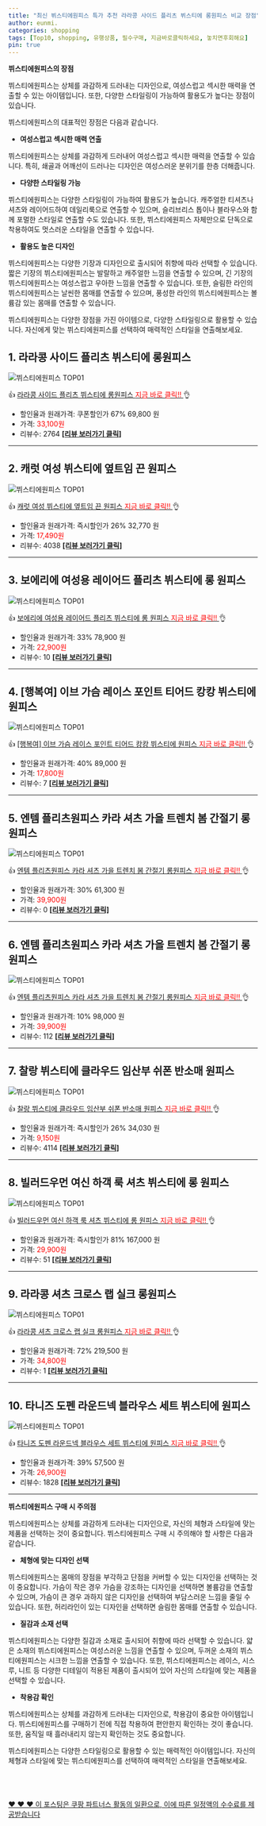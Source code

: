 ```yaml
---
title: "최신 뷔스티에원피스 특가 추천 라라콩 사이드 플리츠 뷔스티에 롱원피스 비교 장점"
author: eunmi.
categories: shopping
tags: [Top10, shopping, 유행상품, 필수구매, 지금바로클릭하세요, 놓치면후회해요]
pin: true
---
```

**뷔스티에원피스의 장점**

뷔스티에원피스는 상체를 과감하게 드러내는 디자인으로, 여성스럽고 섹시한 매력을 연출할 수 있는 아이템입니다. 또한, 다양한 스타일링이 가능하여 활용도가 높다는 장점이 있습니다.

뷔스티에원피스의 대표적인 장점은 다음과 같습니다.

* **여성스럽고 섹시한 매력 연출**

뷔스티에원피스는 상체를 과감하게 드러내어 여성스럽고 섹시한 매력을 연출할 수 있습니다. 특히, 쇄골과 어깨선이 드러나는 디자인은 여성스러운 분위기를 한층 더해줍니다.

* **다양한 스타일링 가능**

뷔스티에원피스는 다양한 스타일링이 가능하여 활용도가 높습니다. 캐주얼한 티셔츠나 셔츠와 레이어드하여 데일리룩으로 연출할 수 있으며, 슬리브리스 톱이나 블라우스와 함께 포멀한 스타일로 연출할 수도 있습니다. 또한, 뷔스티에원피스 자체만으로 단독으로 착용하여도 멋스러운 스타일을 연출할 수 있습니다.

* **활용도 높은 디자인**

뷔스티에원피스는 다양한 기장과 디자인으로 출시되어 취향에 따라 선택할 수 있습니다. 짧은 기장의 뷔스티에원피스는 발랄하고 캐주얼한 느낌을 연출할 수 있으며, 긴 기장의 뷔스티에원피스는 여성스럽고 우아한 느낌을 연출할 수 있습니다. 또한, 슬림한 라인의 뷔스티에원피스는 날씬한 몸매를 연출할 수 있으며, 풍성한 라인의 뷔스티에원피스는 볼륨감 있는 몸매를 연출할 수 있습니다.

뷔스티에원피스는 다양한 장점을 가진 아이템으로, 다양한 스타일링으로 활용할 수 있습니다. 자신에게 맞는 뷔스티에원피스를 선택하여 매력적인 스타일을 연출해보세요.

   

## 1. 라라콩 사이드 플리츠 뷔스티에 롱원피스

![뷔스티에원피스 TOP01](https://thumbnail10.coupangcdn.com/thumbnails/remote/230x230ex/image/vendor_inventory/43e9/5532977a960cacfbe15f194c02d441ff9062d001b916ca7a8d72aa571568.jpg)


👍 [라라콩 사이드 플리츠 뷔스티에 롱원피스 <font color=red> 지금 바로 클릭!! </font> ](https://link.coupang.com/re/AFFSDP?lptag=AF3617701&subid=GithubCoopas&pageKey=7614556104&traceid=V0-153&itemId=20174507878&vendorItemId=87286982484) 👌 


- 할인율과 원래가격: 쿠폰할인가 67%  69,800   원
- 가격: <span style='color:red'>33,100원</span>
- 리뷰수: 2764  [**[리뷰 보러가기 클릭]**](https://link.coupang.com/re/AFFSDP?lptag=AF3617701&subid=GithubCoopas&pageKey=7614556104&traceid=V0-153&itemId=20174507878&vendorItemId=87286982484)

---


   

## 2. 캐럿 여성 뷔스티에 옆트임 끈 원피스

![뷔스티에원피스 TOP01](https://thumbnail8.coupangcdn.com/thumbnails/remote/230x230ex/image/retail/images/553674047352908-68d48670-da39-4165-ad2f-6ee08517c831.jpg)


👍 [캐럿 여성 뷔스티에 옆트임 끈 원피스 <font color=red> 지금 바로 클릭!! </font> ](https://link.coupang.com/re/AFFSDP?lptag=AF3617701&subid=GithubCoopas&pageKey=4699388261&traceid=V0-153&itemId=5916240254&vendorItemId=73214284906) 👌 


- 할인율과 원래가격: 즉시할인가 26%  32,770   원
- 가격: <span style='color:red'>17,490원</span>
- 리뷰수: 4038  [**[리뷰 보러가기 클릭]**](https://link.coupang.com/re/AFFSDP?lptag=AF3617701&subid=GithubCoopas&pageKey=4699388261&traceid=V0-153&itemId=5916240254&vendorItemId=73214284906)

---


   

## 3. 보에리에 여성용 레이어드 플리츠 뷔스티에 롱 원피스

![뷔스티에원피스 TOP01](https://thumbnail10.coupangcdn.com/thumbnails/remote/230x230ex/image/retail/images/2023/08/24/12/2/5b54b361-f078-4e9d-a352-83d7587e825c.jpg)


👍 [보에리에 여성용 레이어드 플리츠 뷔스티에 롱 원피스 <font color=red> 지금 바로 클릭!! </font> ](https://link.coupang.com/re/AFFSDP?lptag=AF3617701&subid=GithubCoopas&pageKey=7551042114&traceid=V0-153&itemId=19872083451&vendorItemId=86972780772) 👌 


- 할인율과 원래가격: 33%  78,900   원
- 가격: <span style='color:red'>22,900원</span>
- 리뷰수: 10  [**[리뷰 보러가기 클릭]**](https://link.coupang.com/re/AFFSDP?lptag=AF3617701&subid=GithubCoopas&pageKey=7551042114&traceid=V0-153&itemId=19872083451&vendorItemId=86972780772)

---


   

## 4. [행복여] 이브 가슴 레이스 포인트 티어드 캉캉 뷔스티에 원피스

![뷔스티에원피스 TOP01](https://thumbnail6.coupangcdn.com/thumbnails/remote/230x230ex/image/vendor_inventory/da42/e5dcf0a27212219acfeec40f6fb3d39cb7069446591ea3ea80d0d8e53fd5.jpg)


👍 [[행복여] 이브 가슴 레이스 포인트 티어드 캉캉 뷔스티에 원피스 <font color=red> 지금 바로 클릭!! </font> ](https://link.coupang.com/re/AFFSDP?lptag=AF3617701&subid=GithubCoopas&pageKey=7554035593&traceid=V0-153&itemId=19886307014&vendorItemId=86988439095) 👌 


- 할인율과 원래가격: 40%  89,000   원
- 가격: <span style='color:red'>17,800원</span>
- 리뷰수: 7  [**[리뷰 보러가기 클릭]**](https://link.coupang.com/re/AFFSDP?lptag=AF3617701&subid=GithubCoopas&pageKey=7554035593&traceid=V0-153&itemId=19886307014&vendorItemId=86988439095)

---


   

## 5. 엔템 플리츠원피스 카라 셔츠 가을 트렌치 봄 간절기 롱원피스

![뷔스티에원피스 TOP01](https://thumbnail9.coupangcdn.com/thumbnails/remote/230x230ex/image/vendor_inventory/3ae4/1d7a3bddc1d94dcfe7fc943177f26be04d1358a162dc8bf3083f553435a7.jpg)


👍 [엔템 플리츠원피스 카라 셔츠 가을 트렌치 봄 간절기 롱원피스 <font color=red> 지금 바로 클릭!! </font> ](https://link.coupang.com/re/AFFSDP?lptag=AF3617701&subid=GithubCoopas&pageKey=7672524459&traceid=V0-153&itemId=20471361959&vendorItemId=87550724318) 👌 


- 할인율과 원래가격: 30%  61,300   원
- 가격: <span style='color:red'>39,900원</span>
- 리뷰수: 0  [**[리뷰 보러가기 클릭]**](https://link.coupang.com/re/AFFSDP?lptag=AF3617701&subid=GithubCoopas&pageKey=7672524459&traceid=V0-153&itemId=20471361959&vendorItemId=87550724318)

---


   

## 6. 엔템 플리츠원피스 카라 셔츠 가을 트렌치 봄 간절기 롱원피스

![뷔스티에원피스 TOP01](https://thumbnail9.coupangcdn.com/thumbnails/remote/230x230ex/image/vendor_inventory/b853/beabd82912f10b56c19c08c4f582c8cc1b68e7c8f2b0be0826fa30401333.jpg)


👍 [엔템 플리츠원피스 카라 셔츠 가을 트렌치 봄 간절기 롱원피스 <font color=red> 지금 바로 클릭!! </font> ](https://link.coupang.com/re/AFFSDP?lptag=AF3617701&subid=GithubCoopas&pageKey=7672524459&traceid=V0-153&itemId=20471361951&vendorItemId=87550724293) 👌 


- 할인율과 원래가격: 10%  98,000   원
- 가격: <span style='color:red'>39,900원</span>
- 리뷰수: 112  [**[리뷰 보러가기 클릭]**](https://link.coupang.com/re/AFFSDP?lptag=AF3617701&subid=GithubCoopas&pageKey=7672524459&traceid=V0-153&itemId=20471361951&vendorItemId=87550724293)

---


   

## 7. 찰랑 뷔스티에 클라우드 임산부 쉬폰 반소매 원피스

![뷔스티에원피스 TOP01](https://thumbnail9.coupangcdn.com/thumbnails/remote/230x230ex/image/rs_quotation_api/zu5jc8jj/3a6f1b3c41794643aad730ac1e70caa3.jpg)


👍 [찰랑 뷔스티에 클라우드 임산부 쉬폰 반소매 원피스 <font color=red> 지금 바로 클릭!! </font> ](https://link.coupang.com/re/AFFSDP?lptag=AF3617701&subid=GithubCoopas&pageKey=6598685215&traceid=V0-153&itemId=14918086906&vendorItemId=82155144743) 👌 


- 할인율과 원래가격: 즉시할인가 26%  34,030   원
- 가격: <span style='color:red'>9,150원</span>
- 리뷰수: 4114  [**[리뷰 보러가기 클릭]**](https://link.coupang.com/re/AFFSDP?lptag=AF3617701&subid=GithubCoopas&pageKey=6598685215&traceid=V0-153&itemId=14918086906&vendorItemId=82155144743)

---


   

## 8. 빌러드우먼 여신 하객 룩 셔츠 뷔스티에 롱 원피스

![뷔스티에원피스 TOP01](https://thumbnail8.coupangcdn.com/thumbnails/remote/230x230ex/image/vendor_inventory/6e93/5b4689ccc4e1100c480f07ea48a7d24340156a641904b35d1211ae86c3c4.png)


👍 [빌러드우먼 여신 하객 룩 셔츠 뷔스티에 롱 원피스 <font color=red> 지금 바로 클릭!! </font> ](https://link.coupang.com/re/AFFSDP?lptag=AF3617701&subid=GithubCoopas&pageKey=7562025448&traceid=V0-153&itemId=19924774579&vendorItemId=87024526951) 👌 


- 할인율과 원래가격: 즉시할인가 81%  167,000   원
- 가격: <span style='color:red'>29,900원</span>
- 리뷰수: 51  [**[리뷰 보러가기 클릭]**](https://link.coupang.com/re/AFFSDP?lptag=AF3617701&subid=GithubCoopas&pageKey=7562025448&traceid=V0-153&itemId=19924774579&vendorItemId=87024526951)

---


   

## 9. 라라콩 셔츠 크로스 랩 실크 롱원피스

![뷔스티에원피스 TOP01](https://thumbnail8.coupangcdn.com/thumbnails/remote/230x230ex/image/vendor_inventory/bb09/6588e8a7ef71d9015b1fa299bbcdc2c1c4ef3e0b0f3790d2faa462649eea.jpg)


👍 [라라콩 셔츠 크로스 랩 실크 롱원피스 <font color=red> 지금 바로 클릭!! </font> ](https://link.coupang.com/re/AFFSDP?lptag=AF3617701&subid=GithubCoopas&pageKey=7593401832&traceid=V0-153&itemId=20070471439&vendorItemId=87166257973) 👌 


- 할인율과 원래가격: 72%  219,500   원
- 가격: <span style='color:red'>34,800원</span>
- 리뷰수: 1  [**[리뷰 보러가기 클릭]**](https://link.coupang.com/re/AFFSDP?lptag=AF3617701&subid=GithubCoopas&pageKey=7593401832&traceid=V0-153&itemId=20070471439&vendorItemId=87166257973)

---


   

## 10. 타니즈 도펜 라운드넥 블라우스 세트 뷔스티에 원피스

![뷔스티에원피스 TOP01](https://thumbnail7.coupangcdn.com/thumbnails/remote/230x230ex/image/vendor_inventory/d5c8/3a7497710f2c24f777c50b11b7deee05167a8091bea86abd6b0286c19979.jpg)


👍 [타니즈 도펜 라운드넥 블라우스 세트 뷔스티에 원피스 <font color=red> 지금 바로 클릭!! </font> ](https://link.coupang.com/re/AFFSDP?lptag=AF3617701&subid=GithubCoopas&pageKey=6067395523&traceid=V0-153&itemId=11185470380&vendorItemId=78486375063) 👌 


- 할인율과 원래가격: 39%  57,500   원
- 가격: <span style='color:red'>26,900원</span>
- 리뷰수: 1828  [**[리뷰 보러가기 클릭]**](https://link.coupang.com/re/AFFSDP?lptag=AF3617701&subid=GithubCoopas&pageKey=6067395523&traceid=V0-153&itemId=11185470380&vendorItemId=78486375063)

---
**뷔스티에원피스 구매 시 주의점**

뷔스티에원피스는 상체를 과감하게 드러내는 디자인으로, 자신의 체형과 스타일에 맞는 제품을 선택하는 것이 중요합니다. 뷔스티에원피스 구매 시 주의해야 할 사항은 다음과 같습니다.

* **체형에 맞는 디자인 선택**

뷔스티에원피스는 몸매의 장점을 부각하고 단점을 커버할 수 있는 디자인을 선택하는 것이 중요합니다. 가슴이 작은 경우 가슴을 강조하는 디자인을 선택하면 볼륨감을 연출할 수 있으며, 가슴이 큰 경우 과하지 않은 디자인을 선택하여 부담스러운 느낌을 줄일 수 있습니다. 또한, 허리라인이 있는 디자인을 선택하면 슬림한 몸매를 연출할 수 있습니다.

* **질감과 소재 선택**

뷔스티에원피스는 다양한 질감과 소재로 출시되어 취향에 따라 선택할 수 있습니다. 얇은 소재의 뷔스티에원피스는 여성스러운 느낌을 연출할 수 있으며, 두꺼운 소재의 뷔스티에원피스는 시크한 느낌을 연출할 수 있습니다. 또한, 뷔스티에원피스는 레이스, 시스루, 니트 등 다양한 디테일이 적용된 제품이 출시되어 있어 자신의 스타일에 맞는 제품을 선택할 수 있습니다.

* **착용감 확인**

뷔스티에원피스는 상체를 과감하게 드러내는 디자인으로, 착용감이 중요한 아이템입니다. 뷔스티에원피스를 구매하기 전에 직접 착용하여 편안한지 확인하는 것이 좋습니다. 또한, 움직일 때 흘러내리지 않는지 확인하는 것도 중요합니다.

뷔스티에원피스는 다양한 스타일링으로 활용할 수 있는 매력적인 아이템입니다. 자신의 체형과 스타일에 맞는 뷔스티에원피스를 선택하여 매력적인 스타일을 연출해보세요.<br><br><br><br><br> [ ❤ ❤ ❤ 이 포스팅은 쿠팡 파트너스 활동의 일환으로, 이에 따른 일정액의 수수료를 제공받습니다](https://link.coupang.com/a/bcEFyh)